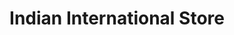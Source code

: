 ---
title: "Indian International Store"
url: /west-lafayette/indian-international-store/
shop: convenience
---